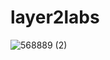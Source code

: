 # layer2labs

![568889 (2)](https://user-images.githubusercontent.com/83122757/160811590-ef651449-fbe1-4b33-af24-171e304ca6ef.png)
